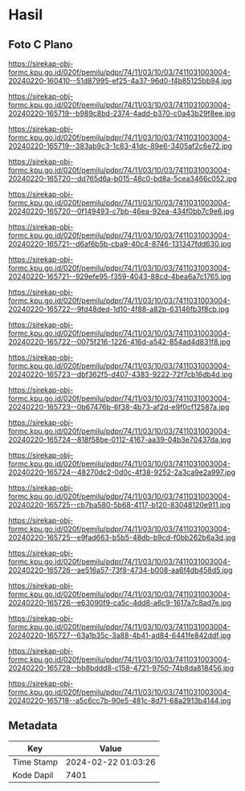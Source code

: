 # Hasil

## Foto C Plano

https://sirekap-obj-formc.kpu.go.id/020f/pemilu/pdpr/74/11/03/10/03/7411031003004-20240220-160410--51d87995-ef25-4a37-96d0-f4b85125bb94.jpg

https://sirekap-obj-formc.kpu.go.id/020f/pemilu/pdpr/74/11/03/10/03/7411031003004-20240220-165719--b989c8bd-2374-4add-b370-c0a43b29f8ee.jpg

https://sirekap-obj-formc.kpu.go.id/020f/pemilu/pdpr/74/11/03/10/03/7411031003004-20240220-165719--383ab9c3-1c83-41dc-89e6-3405af2c6e72.jpg

https://sirekap-obj-formc.kpu.go.id/020f/pemilu/pdpr/74/11/03/10/03/7411031003004-20240220-165720--dd765d6a-b015-48c0-bd8a-5cea3466c052.jpg

https://sirekap-obj-formc.kpu.go.id/020f/pemilu/pdpr/74/11/03/10/03/7411031003004-20240220-165720--0f149493-c7bb-46ea-92ea-434f0bb7c9e6.jpg

https://sirekap-obj-formc.kpu.go.id/020f/pemilu/pdpr/74/11/03/10/03/7411031003004-20240220-165721--d6af6b5b-cba9-40c4-8746-131347fdd630.jpg

https://sirekap-obj-formc.kpu.go.id/020f/pemilu/pdpr/74/11/03/10/03/7411031003004-20240220-165721--929efe95-f359-4043-88cd-4bea6a7c1765.jpg

https://sirekap-obj-formc.kpu.go.id/020f/pemilu/pdpr/74/11/03/10/03/7411031003004-20240220-165722--9fd48ded-1d10-4f88-a82b-63146fb3f8cb.jpg

https://sirekap-obj-formc.kpu.go.id/020f/pemilu/pdpr/74/11/03/10/03/7411031003004-20240220-165722--0075f216-1226-416d-a542-854ad4d831f8.jpg

https://sirekap-obj-formc.kpu.go.id/020f/pemilu/pdpr/74/11/03/10/03/7411031003004-20240220-165723--dbf362f5-d407-4383-9222-72f7cb16db4d.jpg

https://sirekap-obj-formc.kpu.go.id/020f/pemilu/pdpr/74/11/03/10/03/7411031003004-20240220-165723--0b67476b-6f38-4b73-af2d-e9f0cf12587a.jpg

https://sirekap-obj-formc.kpu.go.id/020f/pemilu/pdpr/74/11/03/10/03/7411031003004-20240220-165724--818f58be-0112-4167-aa39-04b3e70437da.jpg

https://sirekap-obj-formc.kpu.go.id/020f/pemilu/pdpr/74/11/03/10/03/7411031003004-20240220-165724--48270dc2-0d0c-4f38-9252-2a3ca9e2a997.jpg

https://sirekap-obj-formc.kpu.go.id/020f/pemilu/pdpr/74/11/03/10/03/7411031003004-20240220-165725--cb7ba580-5b68-4117-b120-83048120e911.jpg

https://sirekap-obj-formc.kpu.go.id/020f/pemilu/pdpr/74/11/03/10/03/7411031003004-20240220-165725--e9fad663-b5b5-48db-b9cd-f0bb262b6a3d.jpg

https://sirekap-obj-formc.kpu.go.id/020f/pemilu/pdpr/74/11/03/10/03/7411031003004-20240220-165726--ae516a57-73f8-4734-b008-aa6f4db458d5.jpg

https://sirekap-obj-formc.kpu.go.id/020f/pemilu/pdpr/74/11/03/10/03/7411031003004-20240220-165726--e63090f9-ca5c-4dd8-a6c9-1617a7c8ad7e.jpg

https://sirekap-obj-formc.kpu.go.id/020f/pemilu/pdpr/74/11/03/10/03/7411031003004-20240220-165727--63a1b35c-3a88-4b41-ad84-6441fe842ddf.jpg

https://sirekap-obj-formc.kpu.go.id/020f/pemilu/pdpr/74/11/03/10/03/7411031003004-20240220-165728--bb8bddd8-c158-4721-9750-74b8da818456.jpg

https://sirekap-obj-formc.kpu.go.id/020f/pemilu/pdpr/74/11/03/10/03/7411031003004-20240220-165718--a5c6cc7b-90e5-481c-8d71-68a2913b4144.jpg


## Metadata

| Key        | Value               |
| ---------- | ------------------- |
| Time Stamp | 2024-02-22 01:03:26 |
| Kode Dapil | 7401                |



